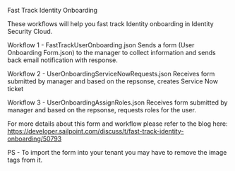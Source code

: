 Fast Track Identity Onboarding

These workflows will help you fast track Identity onboarding in Identity Security Cloud.

Workflow 1 - FastTrackUserOnboarding.json
			 Sends a form (User Onboarding Form.json) to the manager to collect information and sends back email notification with response.
			 
Workflow 2 - UserOnboardingServiceNowRequests.json
			 Receives form submitted by manager and based on the repsonse, creates Service Now ticket
			 
Workflow 3 - UserOnboardingAssignRoles.json
			 Receives form submitted by manager and based on the repsonse, requests roles for the user.


For more details about this form and workflow please refer to the blog here:
https://developer.sailpoint.com/discuss/t/fast-track-identity-onboarding/50793

PS - To import the form into your tenant you may have to remove the image tags from it.